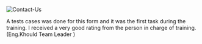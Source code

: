 ![Contact-Us](https://github.com/user-attachments/assets/ad9dfc67-25ca-4b52-a198-7fd9202a11f4)





A tests cases was done for this form and it was the first task during the training. I received a very good rating from the person in charge of training.(Eng.Khould Team Leader ) 
